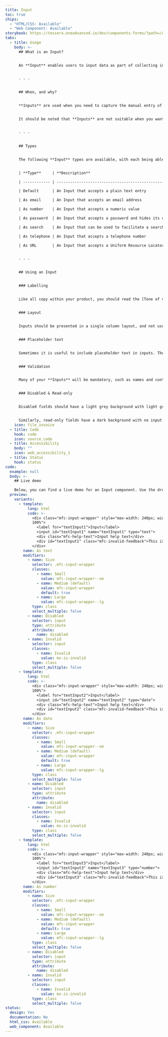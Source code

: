 ```yaml
---
title: Input
toc: true
chips:
  - "HTML/CSS: Available"
  - "Web Component: Available"
storybook: https://tessera.oneadvanced.io/dev/components-forms/?path=/docs/html-input-text--as-default
tabs:
  - title: Usage
    body: >-
      ## What is an Input?


      An **Input** enables users to input data as part of collecting information in a form.


      - - -


      ## When, and why?


      **Inputs** are used when you need to capture the manual entry of single items of data. They are typically used for collecting things like name, phone number, email address or other similar details consisting of a few words or numbers.


      It should be noted that **Inputs** are not suitable when you want to collect long responses. For example, when you want to capture multiple lines of text or allow users to format their content. When this is the case, use a **[Textarea](/forms/textarea/)** or a **[Rich text editor](/forms/rich-text-editor/)** respectively.


      - - -


      ## Types


      The following **Input** types are available, with each being able to be marked as mandatory (see [Validation](/components/validation)), disabled or read-only:


      | **Type**     | **Description**                                        |

      | ------------ | ------------------------------------------------------ |

      | Default      | An Input that accepts a plain text entry               |

      | As email     | An Input that accepts an email address                 |

      | As number    | An Input that accepts a numeric value                  |

      | As password  | An Input that accepts a password and hides its content |

      | As search    | An Input that can be used to facilitate a search       |

      | As telephone | An Input that accepts a telephone number               |

      | As URL       | An Input that accepts a Uniform Resource Locator (URL) |


      - - -


      ## Using an Input


      ### Labelling


      Like all copy within your product, you should read the [Tone of voice](/guidelines/tone-of-voice) and the [Content](/guides/style-guide) guidelines to create effective labels. Remember that your labels must be crystal clear on a form, so the user does not input the wrong information.


      ### Layout


      Inputs should be presented in a single column layout, and not use two columns. Each field must be sized appropriately. This means that a user should be able to understand the what is expected by simply looking at the width of an input. For example, if you are capturing a postcode, make the width of the input the size of a postcode, not the full width of the form. For more information, please see [Field affordance](/guidelines/field-affordance).


      ### Placeholder text


      Sometimes it is useful to include placeholder text in inputs. These provide a hint or the format of what to enter. Placeholder text should disappear as as the user begins to type into the input. However, placeholder text should never contain information crucial to the completion of an Input.


      ### Validation


      Many of your **Inputs** will be mandatory, such as names and contact information. Familiarise yourself with the [Validation](/components/validation) guidelines to make sure you implement it properly, both before and after entering information and submitting forms.


      ### Disabled & Read-only


      Disabled fields should have a light grey background with light grey text to show they are protected and cannot be edited, unless a user enables them by interacting with the screen elsewhere.


      Similarly, read-only fields have a dark background with no input border to show that they are for display purposes only - this differentiate them from regular fields.
    icon: file_invoice
  - title: Code
    hook: code
    icon: source_code
  - title: Accessibility
    body: ""
    icon: web_accessibility_1
  - title: Status
    hook: status
code:
  example: null
  body: >-
    ## Live demo

    Below, you can find a live demo for an Input component. Use the drop-down menus and radio buttons to view the different Input Types and Variants.
  preview:
    variants:
      - template:
          lang: html
          code: >-
            <div class="mfc-input-wrapper" style="max-width: 240px; width:
            100%">
              <label for="textInput1">Input</label>
              <input id="textInput1" name="textInput1" type="text">
              <div class="mfc-help-text">Input help text</div>
              <div id="textInput1" class="mfc-invalid-feedback">This is some invalid text</div>
            </div>
        name: As text
        modifiers:
          - name: Size
            selector: .mfc-input-wrapper
            classes:
              - name: Small
                value: mfc-input-wrapper--sm
              - name: Medium (default)
                value: mfc-input-wrapper
                default: true
              - name: Large
                value: mfc-input-wrapper--lg
            type: class
            select_multiple: false
          - name: Disabled
            selector: input
            type: attribute
            attribute:
              name: disabled
          - name: Invalid
            selector: input
            classes:
              - name: Invalid
                value: ms-is-invalid
            type: class
            select_multiple: false
      - template:
          lang: html
          code: >-
            <div class="mfc-input-wrapper" style="max-width: 240px; width:
            100%">
              <label for="textInput2">Input</label>
              <input id="textInput2" name="textInput2" type="date">
              <div class="mfc-help-text">Input help text</div>
              <div id="textInput2" class="mfc-invalid-feedback">This is some invalid text</div>
            </div>
        name: As date
        modifiers:
          - name: Size
            selector: .mfc-input-wrapper
            classes:
              - name: Small
                value: mfc-input-wrapper--sm
              - name: Medium (default)
                value: mfc-input-wrapper
                default: true
              - name: Large
                value: mfc-input-wrapper--lg
            type: class
            select_multiple: false
          - name: Disabled
            selector: input
            type: attribute
            attribute:
              name: disabled
          - name: Invalid
            selector: input
            classes:
              - name: Invalid
                value: ms-is-invalid
            type: class
            select_multiple: false
      - template:
          lang: html
          code: >-
            <div class="mfc-input-wrapper" style="max-width: 240px; width:
            100%">
              <label for="textInput3">Input</label>
              <input id="textInput3" name="textInput3" type="number">
              <div class="mfc-help-text">Input help text</div>
              <div id="textInput3" class="mfc-invalid-feedback">This is some invalid text</div>
            </div>
        name: As number
        modifiers:
          - name: Size
            selector: .mfc-input-wrapper
            classes:
              - name: Small
                value: mfc-input-wrapper--sm
              - name: Medium (default)
                value: mfc-input-wrapper
                default: true
              - name: Large
                value: mfc-input-wrapper--lg
            type: class
            select_multiple: false
          - name: Disabled
            selector: input
            type: attribute
            attribute:
              name: disabled
          - name: Invalid
            selector: input
            classes:
              - name: Invalid
                value: ms-is-invalid
            type: class
            select_multiple: false
status:
  design: Yes
  documentation: No
  html_css: Available
  web_component: Available
---
```

